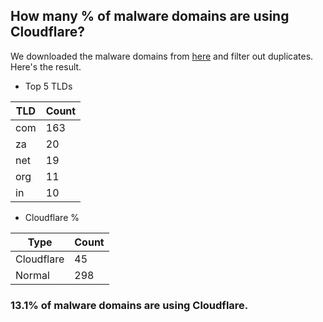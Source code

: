 ## How many % of malware domains are using Cloudflare?


We downloaded the malware domains from [here](https://urlhaus.abuse.ch) and filter out duplicates.
Here's the result.


[//]: # (start replacement)


- Top 5 TLDs

| TLD | Count |
| --- | --- |
| com | 163 |
| za | 20 |
| net | 19 |
| org | 11 |
| in | 10 |


- Cloudflare %

| Type | Count |
| --- | --- |
| Cloudflare | 45 |
| Normal | 298 |


### 13.1% of malware domains are using Cloudflare.